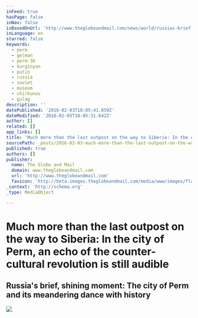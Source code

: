 ```yaml
---
inFeed: true
hasPage: false
inNav: false
isBasedOnUrl: 'http://www.theglobeandmail.com/news/world/russias-brief-shining-moment-the-city-of-perm-and-its-meandering-dance-withhistory/article25968031/'
inLanguage: en
starred: false
keywords:
  - perm
  - gelman
  - perm-36
  - kurginyan
  - putin
  - russia
  - soviet
  - museum
  - chirkunov
  - gulag
description: ''
datePublished: '2016-02-03T10:05:41.859Z'
dateModified: '2016-02-03T10:05:31.642Z'
author: []
related: []
app_links: []
title: 'Much more than the last outpost on the way to Siberia: In the city of Perm, an echo of the counter-cultural revolution is still audible'
sourcePath: _posts/2016-02-03-much-more-than-the-last-outpost-on-the-way-to-siberia-in-th.md
published: true
authors: []
publisher:
  name: The Globe and Mail
  domain: www.theglobeandmail.com
  url: 'http://www.theglobeandmail.com'
  favicon: 'http://beta.images.theglobeandmail.com/media/www/images/flag/favicon.ico'
_context: 'http://schema.org'
_type: MediaObject

---
```

# Much more than the last outpost on the way to Siberia: In the city of Perm, an echo of the counter-cultural revolution is still audible

<article style=""><h1>Russia's brief, shining moment: The city of Perm and its meandering dance with history</h1><img src="https://s3-us-west-2.amazonaws.com/the-grid-img/p/2ffcdd59f15088ae1d9da263106015af622f3aaf.jpg" /></article>